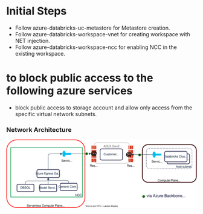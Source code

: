 # Initial Steps
- Follow azure-databricks-uc-metastore for Metastore creation.
- Follow azure-databricks-workspace-vnet for creating workspace with NET injection.
- Follow azure-databricks-workspace-ncc for enabling NCC in the existing workspace.

# to block public access to the following azure services
- block public access to storage account and allow only access from the specific virtual network subnets.

### Network Architecture
![alt text](./drawio/architecture.drawio.svg)